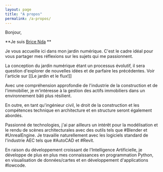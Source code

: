```yaml
---
layout: page
title: "A propos"
permalink: /a-propos/
---
```

Bonjour, 

**Je suis [Brice Nda](https://www.bricenda.net) **

Je vous accueille ici dans mon jardin numérique. C'est le cadre idéal pour vous partager mes réflexions sur les sujets qui me passionnent. 

La conception du jardin numérique étant un processus évolutif, il sera question d'explorer de nouvelles idées et de parfaire les précédentes. Voir l'article sur [[Le jardin et le flux!]]

Avec une compréhension approfondie de l'industrie de la construction et de l'immobilier, je m'intéresse à la gestion des actifs immobiliers dans un environnement bâti plus résilient.

En outre, en tant qu'ingénieur civil, le droit de la construction et les compétences technique en architecture et en structure seront également abordés.

Passionné de technologies, j'ai par ailleurs un intérêt pour la modélisation et le rendu de scènes architecturales avec des outils tels que #Blender et #UnrealEngine. Je travaille naturellement avec les logiciels standard de l'industrie AEC tels que #AutoCAD et #Revit.

En raison du développement croissant de l'Intelligence Artificielle, je développe de plus en plus mes connaissances en programmation Python, en visualisation de données/cartes et en développement d'applications #lowcode.
